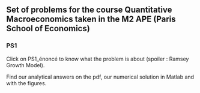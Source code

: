 ## Set of problems for the course Quantitative Macroeconomics taken in the M2 APE (Paris School of Economics)

### PS1
Click on PS1_énoncé to know what the problem is about (spoiler : Ramsey Growth Model). 

Find our analytical answers on the pdf, our numerical solution in Matlab and with the figures.
